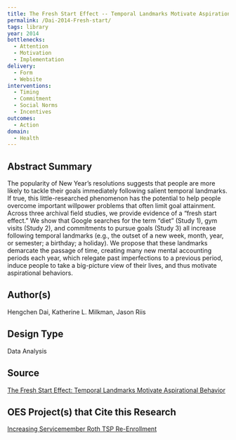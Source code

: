 ```yaml
---
title: The Fresh Start Effect -- Temporal Landmarks Motivate Aspirational Behavior
permalink: /Dai-2014-Fresh-start/
tags: library 
year: 2014
bottlenecks: 
  - Attention 
  - Motivation
  - Implementation
delivery: 
  - Form 
  - Website 
interventions: 
  - Timing 
  - Commitment 
  - Social Norms 
  - Incentives
outcomes:  
  - Action 
domain: 
  - Health 
---
```

## Abstract Summary

The popularity of New Year’s resolutions suggests that people are more likely to tackle their goals immediately
following salient temporal landmarks. If true, this little-researched phenomenon has the potential to help
people overcome important willpower problems that often limit goal attainment. Across three archival field studies,
we provide evidence of a “fresh start effect.” We show that Google searches for the term “diet” (Study 1), gym
visits (Study 2), and commitments to pursue goals (Study 3) all increase following temporal landmarks (e.g., the
outset of a new week, month, year, or semester; a birthday; a holiday). We propose that these landmarks demarcate
the passage of time, creating many new mental accounting periods each year, which relegate past imperfections to
a previous period, induce people to take a big-picture view of their lives, and thus motivate aspirational behaviors.

## Author(s)

Hengchen Dai, Katherine L. Milkman, Jason Riis

## Design Type

Data Analysis

## Source

<a href="https://faculty.wharton.upenn.edu/wp-content/uploads/2014/06/Dai_Fresh_Start_2014_Mgmt_Sci.pdf">The Fresh Start Effect: Temporal Landmarks Motivate Aspirational Behavior</a>

## OES Project(s) that Cite this Research

<a href="https://oes.gsa.gov/projects/roth-tsp-re-enrollment/">Increasing Servicemember Roth TSP Re-Enrollment</a>

